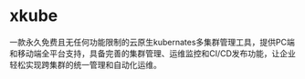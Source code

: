 # xkube
一款永久免费且无任何功能限制的云原生kubernates多集群管理工具，提供PC端和移动端全平台支持，具备完善的集群管理、运维监控和CI/CD发布功能，让企业轻松实现跨集群的统一管理和自动化运维。
